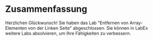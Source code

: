 # Zusammenfassung

Herzlichen Glückwunsch! Sie haben das Lab "Entfernen von Array-Elementen von der Linken Seite" abgeschlossen. Sie können in LabEx weitere Labs absolvieren, um Ihre Fähigkeiten zu verbessern.
